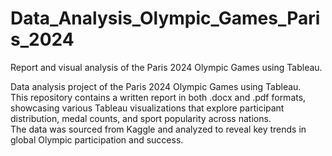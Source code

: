 # Data_Analysis_Olympic_Games_Paris_2024 <br />
Report and visual analysis of the Paris 2024 Olympic Games using Tableau. <br />

Data analysis project of the Paris 2024 Olympic Games using Tableau. <br />
This repository contains a written report in both .docx and .pdf formats, showcasing various Tableau visualizations that explore participant distribution, medal counts, and sport popularity across nations. <br />
The data was sourced from Kaggle and analyzed to reveal key trends in global Olympic participation and success. <br />

[Kaggle dataset]:(https://www.kaggle.com/datasets/piterfm/paris-2024-olympic-summer-games/data?select=medals.csv)
